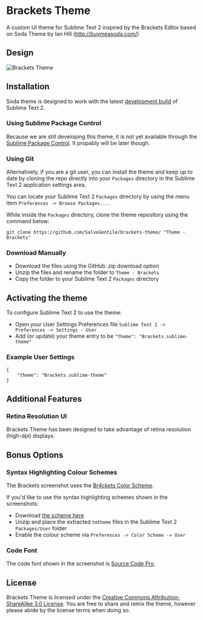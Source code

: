 # Brackets Theme

A custom UI theme for Sublime Text 2 inspired by the Brackets Editor based on Soda Theme by Ian Hill (http://buymeasoda.com/)


## Design

![Brackets Theme]()


## Installation

Soda theme is designed to work with the latest [development build](http://www.sublimetext.com/dev) of Sublime Text 2.

### Using Sublime Package Control

Because we are still developing this theme, it is not yet available through the [Sublime Package Control](http://wbond.net/sublime_packages/package_control). It propably will be later though.

### Using Git

Alternatively, if you are a git user, you can install the theme and keep up to date by cloning the repo directly into your `Packages` directory in the Sublime Text 2 application settings area.

You can locate your Sublime Text 2 `Packages` directory by using the menu item `Preferences -> Browse Packages...`.

While inside the `Packages` directory, clone the theme repository using the command below:

    git clone https://github.com/SalvoGentile/brackets-theme/ "Theme - Brackets"

### Download Manually

* Download the files using the GitHub .zip download option
* Unzip the files and rename the folder to `Theme - Brackets`
* Copy the folder to your Sublime Text 2 `Packages` directory

## Activating the theme

To configure Sublime Text 2 to use the theme:

* Open your User Settings Preferences file `Sublime Text 2 -> Preferences -> Settings - User`
* Add (or update) your theme entry to be `"theme": "Brackets.sublime-theme"`

### Example User Settings

    {
        "theme": "Brackets.sublime-theme"
    }

## Additional Features

### Retina Resolution UI

Brackets Theme has been designed to take advantage of retina resolution (high-dpi) displays.

## Bonus Options

### Syntax Highlighting Colour Schemes

The Brackets screenshot uses the [Br4ckets Color Scheme](https://github.com/l4ci/Br4ckets-Theme).

If you'd like to use the syntax highlighting schemes shown in the screenshots: 

* Download [the scheme here](https://github.com/l4ci/Br4ckets-Theme/archive/master.zip)
* Unzip and place the extracted `tmtheme` files in the Sublime Text 2 `Packages/User` folder
* Enable the colour scheme via `Preferences -> Color Scheme -> User`

### Code Font

The code font shown in the screenshot is [Source Code Pro](https://github.com/adobe/source-code-pro).

## License

Brackets Theme is licensed under the [Creative Commons Attribution-ShareAlike 3.0 License](http://creativecommons.org/licenses/by-sa/3.0/). You are free to share and remix the theme, however please abide by the license terms when doing so. 